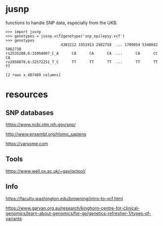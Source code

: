 # jusnp

functions to handle SNP data, especially from the UKB.

```
>>> import jusnp
>>> genotypes = jusnp.vcf2genotype('snp_epilepsy.vcf')
>>> genotypes
                         4303212 3351913 2982758  ... 1709854 5348682 5862730
rs2535288,6:31064007_C_A      CA      CA      CA  ...      CA      CC      CA
rs2858870,6:32572251_T_C      TT      TT      TT  ...      TT      TT      TT

[2 rows x 487409 columns]
```

# resources


## SNP databases

https://www.ncbi.nlm.nih.gov/snp/

http://www.ensembl.org/Homo_sapiens

https://varsome.com


## Tools

https://www.well.ox.ac.uk/~gav/qctool/


## Info

https://faculty.washington.edu/browning/intro-to-vcf.html


https://www.garvan.org.au/research/kinghorn-centre-for-clinical-genomics/learn-about-genomics/for-gp/genetics-refresher-1/types-of-variants

